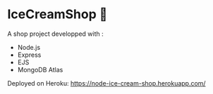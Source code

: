 # IceCreamShop :ice_cream:

A shop project developped with :
- Node.js
- Express
- EJS
- MongoDB Atlas

Deployed on Heroku:
https://node-ice-cream-shop.herokuapp.com/
